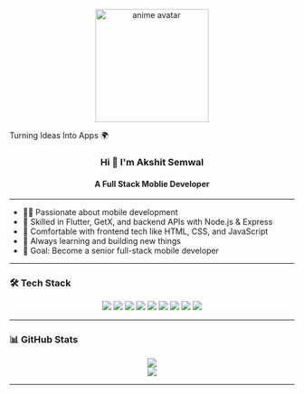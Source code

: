 <p align="center">
  <img src="https://avatars.githubusercontent.com/u/139893416?v=4" width="200" alt="anime avatar" />
</p


<h1 align="center">Turning Ideas Into Apps 🌍</h1>

<h3 align="center">Hi 👋 I'm Akshit Semwal</h3>

<h4 align="center">A Full Stack Moblie Developer</h4>

---

- 👨‍💻 Passionate about mobile development
- 💙 Skilled in Flutter, GetX, and backend APIs with Node.js & Express
- 🎨 Comfortable with frontend tech like HTML, CSS, and JavaScript
- 🚀 Always learning and building new things
- 🎯 Goal: Become a senior full-stack mobile developer

---

### 🛠️ Tech Stack

<p align="center">
  <img src="https://img.shields.io/badge/Flutter-02569B?style=for-the-badge&logo=flutter&logoColor=white"/>
  <img src="https://img.shields.io/badge/GetX-3DDC84?style=for-the-badge&logo=flutter&logoColor=white"/>
  <img src="https://img.shields.io/badge/Node.js-339933?style=for-the-badge&logo=nodedotjs&logoColor=white"/>
  <img src="https://img.shields.io/badge/Express.js-000000?style=for-the-badge&logo=express&logoColor=white"/>
  <img src="https://img.shields.io/badge/MongoDB-47A248?style=for-the-badge&logo=mongodb&logoColor=white"/>
  <img src="https://img.shields.io/badge/MySQL-00758F?style=for-the-badge&logo=mysql&logoColor=white"/>
  <img src="https://img.shields.io/badge/JavaScript-F7DF1E?style=for-the-badge&logo=javascript&logoColor=black"/>
  <img src="https://img.shields.io/badge/HTML5-E34F26?style=for-the-badge&logo=html5&logoColor=white"/>
  <img src="https://img.shields.io/badge/CSS3-1572B6?style=for-the-badge&logo=css3&logoColor=white"/>
</p>

---

### 📊 GitHub Stats

<p align="center">
  <img src="https://github-readme-stats.vercel.app/api?username=Light19-2003&show_icons=true&theme=radical" />
  <br/>
  <img src="https://github-readme-stats.vercel.app/api/top-langs/?username=Light19-2003&layout=compact&theme=radical"/>
</p>

---



